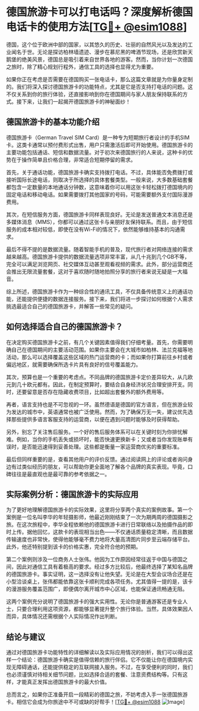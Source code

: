 # 德国旅游卡可以打电话吗？深度解析德国电话卡的使用方法[[TG💪+ @esim1088](https://t.me/s/esim1088)]

德国，这个位于欧洲中部的国家，以其悠久的历史、壮丽的自然风光以及发达的工业闻名于世。无论是探访柏林墙遗迹、漫步在慕尼黑的啤酒节现场，还是欣赏新天鹅堡的绝美风景，德国总是吸引着来自世界各地的游客。然而，当你计划一次德国之旅时，除了精心规划行程外，通信工具的选择也显得尤为重要。

如果你正在考虑是否需要在德国购买一张电话卡，那么这篇文章就是为你量身定制的。我们将深入探讨德国旅游卡的功能特点，尤其是它是否支持打电话的问题。这不仅关系到你的旅行体验，还直接影响到你在德国期间与家人朋友保持联系的方式。接下来，让我们一起揭开德国旅游卡的神秘面纱！

## 德国旅游卡的基本功能介绍

德国旅游卡（German Travel SIM Card）是一种专为短期旅行者设计的手机SIM卡。这类卡通常以预付费形式出售，用户只需激活后即可开始使用。德国旅游卡的主要功能包括通话、短信和数据流量。对于初次来德国旅行的人来说，这种卡的优势在于操作简单且价格合理，非常适合短期停留的需求。

首先，关于通话功能，德国旅游卡确实支持拨打电话。不过，具体能否免费拨打或接听国际长途电话，则取决于所选择的具体套餐类型。一般来说，大多数基础套餐都包含一定数量的本地通话分钟数，这意味着你可以用这张卡轻松拨打德国境内的固定电话和移动电话。如果需要拨打其他国家的号码，可能需要额外支付国际漫游费用。

其次，在短信服务方面，德国旅游卡同样表现良好。无论是发送普通文本消息还是多媒体消息（MMS），你都可以通过这张卡与亲朋好友保持联系。而且，由于短信服务的成本相对较低，即使在没有Wi-Fi的情况下，依然能够维持基本的沟通需求。

最后不得不提的是数据流量。随着智能手机的普及，现代旅行者对网络连接的需求越来越高。德国旅游卡提供的数据流量选项非常丰富，从几十兆到几个GB不等，完全可以满足浏览网页、社交媒体互动甚至观看视频的需求。此外，部分运营商还会推出无限流量套餐，这对于喜欢随时随地拍照分享的旅行者来说无疑是一大福音。

综上所述，德国旅游卡作为一种综合性的通讯工具，不仅具备传统意义上的通话功能，还能提供便捷的数据连接服务。接下来，我们将进一步探讨如何根据个人需求挑选最适合自己的德国旅游卡，并解答一些常见的疑问。

## 如何选择适合自己的德国旅游卡？

在决定购买德国旅游卡之前，有几个关键因素值得我们仔细考量。首先，你需要明确自己在德国期间的主要活动范围。如果你主要会在大城市如柏林、法兰克福等地活动，那么可以选择覆盖这些区域的热门运营商的卡；而如果你打算前往乡村或者偏远地区，就需要确保所选卡片具有良好的信号覆盖能力。

其次，预算也是一个重要的考虑点。不同品牌的德国旅游卡定价差异较大，从几欧元到几十欧元都有。因此，在制定预算时，要结合自身经济状况合理安排开支。同时，还要留意是否存在隐藏收费项目，比如超出套餐外的额外费用等。

再者，语言支持也是不可忽视的一环。虽然德语是德国的官方语言，但在旅游业较为发达的城市中，英语通常也被广泛使用。然而，为了确保万无一失，建议优先选择那些提供多语言客服支持的运营商，以便在遇到问题时能够及时获得帮助。

另外，别忘了关注售后服务。一个好的售后服务体系可以在关键时刻为你排忧解难。例如，当你的手机丢失或损坏时，能否快速更换新卡；又或者当你发现账单有误时，是否能迅速得到妥善处理。这些都是衡量一家运营商优劣的重要标准。

最后但同样重要的是，查看其他用户的评价反馈。通过阅读网上的评论或者询问身边有过类似经历的朋友，可以帮助你更全面地了解各个品牌的真实表现。毕竟，口碑往往是最直观也是最可靠的参考依据之一。

## 实际案例分析：德国旅游卡的实际应用

为了更好地理解德国旅游卡的实际效果，这里将分享两个真实的案例故事。第一个案例是一位名叫李华的年轻摄影师，他最近刚刚结束了一次为期两周的德国摄影之旅。在这次旅程中，李华全程依赖他的德国旅游卡进行日常联络以及拍摄作品的即时上传。据他回忆，这款卡的表现相当出色——不仅通话质量稳定清晰，而且数据传输速度也非常快，使得他能够毫不费力地将大量高清图片同步至云端存储平台。此外，他还特别提到该卡的价格实惠，完全符合他的预期。

第二个案例则涉及一位商务人士张伟。他因为工作原因经常往返于中国与德国之间，因此对通信工具有着极高的要求。经过多方比较后，他最终选择了某知名品牌的德国旅游卡。事实证明，这一选择没有让他失望。无论是在大型会议场合还是在小型洽谈桌上，张伟都能依靠这张卡顺利完成各项任务。尤其值得一提的是，该卡的漫游服务覆盖范围广，即便偶尔离开城市中心区域，也能保证通讯畅通无阻。

这两个案例充分说明了德国旅游卡的强大实用性。无论你是普通游客还是专业人士，只要合理利用这项资源，都能够显著提升整个旅行体验。当然，具体效果因人而异，具体情况还需根据个人实际情况作出判断。

## 结论与建议

通过对德国旅游卡功能特性的详细解读以及实际应用情况的剖析，我们可以得出这样一个结论：德国旅游卡确实是值得信赖的旅行伴侣。它不仅能让你在德国境内实现无障碍通话，还能提供稳定的互联网接入服务。不过，在享受便利的同时，我们也必须谨慎对待相关细节问题，比如选择合适的套餐、注意资费结构等。只有这样，才能真正发挥出德国旅游卡的最大价值。

总而言之，如果你正准备开启一段精彩的德国之旅，不妨考虑入手一张德国旅游卡。相信它会成为你旅途中不可或缺的好帮手！[[TG💪+ @esim1088](https://t.me/s/esim1088) ![Image](https://i.postimg.cc/4NQfJmqS/Snipaste-2025-05-13-00-14-12.png)]